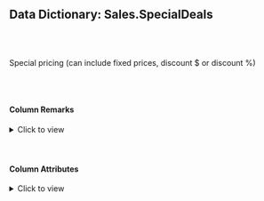 ## Data Dictionary: Sales.SpecialDeals 
 <br /> 
 <br /> 
 Special pricing (can include fixed prices, discount $ or discount %) 
 <br /> 
 <br /> 
 

####  Column Remarks
 <Details> 
 <Summary>Click to view</Summary> 
 

<br /> 
 | Column | Remarks | 
 |------|------|  
|**SpecialDealID**| ID (sequence based) for a special deal | 
|**StockItemID**| Stock item that the deal applies to (if NULL, then only discounts are permitted not unit prices) | 
|**CustomerID**| ID of the customer that the special pricing applies to (if NULL then all customers) | 
|**BuyingGroupID**| ID of the buying group that the special pricing applies to (optional) | 
|**CustomerCategoryID**| ID of the customer category that the special pricing applies to (optional) | 
|**StockGroupID**| ID of the stock group that the special pricing applies to (optional) | 
|**DealDescription**| Description of the special deal | 
|**StartDate**| Date that the special pricing starts from | 
|**EndDate**| Date that the special pricing ends on | 
|**DiscountAmount**| Discount per unit to be applied to sale price (optional) | 
|**DiscountPercentage**| Discount percentage per unit to be applied to sale price (optional) | 
|**UnitPrice**| Special price per unit to be applied instead of sale price (optional) | 
|**LastEditedBy**| Null | 
|**LastEditedWhen**| Null | 
 
 </Details> 
 <br /> 
 <br />  


#### Column Attributes 
 <Details> 
 <Summary>Click to view</Summary>
 

<br /> 
 | Column | ColumnDefault | IsNullable | DataType | CharMaxLength | CharDataLength | NumericPrecision | NumericScale | DatetimePrecision | CharSetName | CollationName |
 |------|------|------|------|------|------|------|------|------|------|------|
 |**SpecialDealID**| (NEXT VALUE FOR [Sequences].[SpecialDealID]) | NO | int | Null | Null | 10 | 0 | Null | Null | Null | 
|**StockItemID**| Null | YES | int | Null | Null | 10 | 0 | Null | Null | Null | 
|**CustomerID**| Null | YES | int | Null | Null | 10 | 0 | Null | Null | Null | 
|**BuyingGroupID**| Null | YES | int | Null | Null | 10 | 0 | Null | Null | Null | 
|**CustomerCategoryID**| Null | YES | int | Null | Null | 10 | 0 | Null | Null | Null | 
|**StockGroupID**| Null | YES | int | Null | Null | 10 | 0 | Null | Null | Null | 
|**DealDescription**| Null | NO | nvarchar | 30 | 60 | Null | Null | Null | UNICODE | Latin1_General_100_CI_AS | 
|**StartDate**| Null | NO | date | Null | Null | Null | Null | 0 | Null | Null | 
|**EndDate**| Null | NO | date | Null | Null | Null | Null | 0 | Null | Null | 
|**DiscountAmount**| Null | YES | decimal | Null | Null | 18 | 2 | Null | Null | Null | 
|**DiscountPercentage**| Null | YES | decimal | Null | Null | 18 | 3 | Null | Null | Null | 
|**UnitPrice**| Null | YES | decimal | Null | Null | 18 | 2 | Null | Null | Null | 
|**LastEditedBy**| Null | NO | int | Null | Null | 10 | 0 | Null | Null | Null | 
|**LastEditedWhen**| (sysdatetime()) | NO | datetime2 | Null | Null | Null | Null | 7 | Null | Null | 
 
 </Details> 
